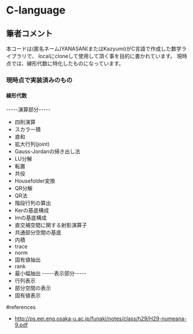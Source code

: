 # C-language

## 筆者コメント
本コードは(匿名ネーム)YANASAN(またはKazyumi)がC言語で作成した数学ライブラリで、
localにcloneして使用して頂く事を目的に書かれています。
現時点では、線形代数に特化したものになっています。
### 現時点で実装済みのもの
#### 線形代数
-----演算部分-----
+ 四則演算
+ スカラー積
+ 直和
+ 拡大行列(joint)
+ Gauss-Jordanの掃き出し法
+ LU分解
+ 転置
+ 共役
+ Housefolder変換
+ QR分解
+ QR法
+ 階段行列の算出
+ Kerの基底構成
+ Imの基底構成
+ 直交補空間に関する射影演算子
+ 共通部分空間の基底
+ 内積
+ trace
+ norm
+ 固有値抽出
+ rank
+ 最小幅抽出
-----表示部分-----
+ 行列表示
+ 部分空間の表示
+ 固有値表示

#references
+ http://ps.eei.eng.osaka-u.ac.jp/funaki/notes/class/h29/H29-numeana-9.pdf